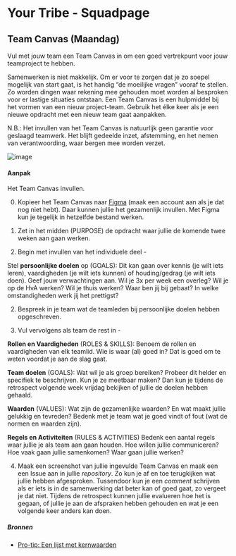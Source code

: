 # Your Tribe - Squadpage

## Team Canvas (Maandag)


Vul met jouw team een Team Canvas in om een goed vertrekpunt voor jouw teamproject te hebben.


Samenwerken is niet makkelijk. 
Om er voor te zorgen dat je zo soepel mogelijk van start gaat, is het handig “de moeilijke vragen” vooraf te stellen. 
Zo worden dingen waar rekening mee gehouden moet worden al besproken voor er lastige situaties ontstaan. 
Een Team Canvas is een hulpmiddel bij het vormen van een nieuw project-team. 
Gebruik het élke keer als je een nieuwe opdracht met een nieuw team gaat aanpakken.

N.B.: Het invullen van het Team Canvas is natuurlijk geen garantie voor geslaagd teamwerk. Het blijft gedeelde inzet, afstemming, en het nemen van verantwoording, waar bergen mee worden verzet.

![image](https://github.com/user-attachments/assets/04f5be6a-08de-4026-91f3-075d80720a12)





#### Aanpak

Het Team Canvas invullen.

0. Kopieer het Team Canvas naar [Figma](https://www.figma.com/) (maak een account aan als je dat nog niet hebt). Daar kunnen jullie het gezamenlijk invullen. Met Figma kun je tegelijk in hetzelfde bestand werken.


1. Zet in het midden (PURPOSE) de opdracht waar jullie de komende twee weken aan gaan werken. 


2. Begin met invullen van het individuele deel -

Stel **persoonlijke doelen** op (GOALS): Dit kan gaan over kennis (je wilt iets leren), vaardigheden (je wilt iets kunnen) of houding/gedrag (je wilt iets doen). Geef jouw verwachtingen aan. Wil je 3x per week een overleg? Wil je op de HvA werken? Wil je thuis werken? Waar ben jij bij gebaat? In welke omstandigheden werk jij het prettigst?

2. Bespreek in je team wat de teamleden bij persoonlijke doelen hebben opgeschreven.

3. Vul vervolgens als team de rest in -

**Rollen en Vaardigheden** (ROLES & SKILLS): Benoem de rollen en vaardigheden van elk teamlid. Wie is waar (al) goed in? Dat is goed om te weten voordat je aan de slag gaat. 

**Team doelen** (GOALS): Wat wil je als groep bereiken? Probeer dit helder en specifiek te beschrijven. Kun je ze meetbaar maken? Dan kun je tijdens de retrospect volgende week vrijdag bekijken of jullie de doelen hebben gehaald.

**Waarden** (VALUES): Wat zijn de gezamenlijke waarden? En wat maakt jullie gelukkig en tevreden? Bedenk met je team wat je goed vindt of fout (wat de normen en waarden zijn). 

**Regels en Activiteiten** (RULES & ACTIVITIES) Bedenk een aantal regels waar jullie je als team aan gaan houden. Hoe willen jullie communiceren? Hoe vaak gaan jullie samenkomen? Waar gaan jullie werken?

4. Maak een screenshot van jullie ingevulde Team Canvas en maak een een Issue aan in jullie _repository_. Zo kun je af en toe terugkijken wat jullie hebben afgesproken. Tussendoor kun je een _comment_ schrijven als er iets is in de samenwerking dat beter kan of goed gaat, zo vergeet je dat niet. Tijdens de retrospect kunnen jullie evalueren hoe het is gegaan, of jullie je aan de afspraken hebben gehouden en wat je een volgende keer anders kan doen. 


##### Bronnen

- [Pro-tip: Een lijst met kernwaarden](https://www.desteven.nl/leiderschapsontwikkeling/modern-leiderschap/kernwaarden)





